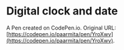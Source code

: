 # Digital clock and date

A Pen created on CodePen.io. Original URL: [https://codepen.io/paarmita/pen/YroXwv](https://codepen.io/paarmita/pen/YroXwv).


